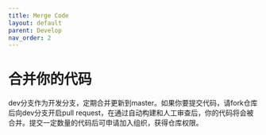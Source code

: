 ```yaml
---
title: Merge Code
layout: default
parent: Develop
nav_order: 2
---
```


# 合并你的代码

dev分支作为开发分支，定期合并更新到master。如果你要提交代码，请fork仓库后向dev分支开启pull request，在通过自动构建和人工审查后，你的代码将会被合并。提交一定数量的代码后可申请加入组织，获得仓库权限。
